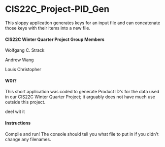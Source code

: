 # CIS22C_Project-PID_Gen
This sloppy application generates keys for an input file and can concatenate those keys with their items into a new file.

#### CIS22C Winter Quarter Project Group Members
Wolfgang C. Strack

Andrew Wang

Louis Christopher

#### W0t?
This short application was coded to generate Product ID's for the data used in our CIS22C Winter Quarter Project; it arguably does not have much use outside this project. 

deel wit it

#### Instructions
Compile and run! The console should tell you what file to put in if you didn't change any filenames.
